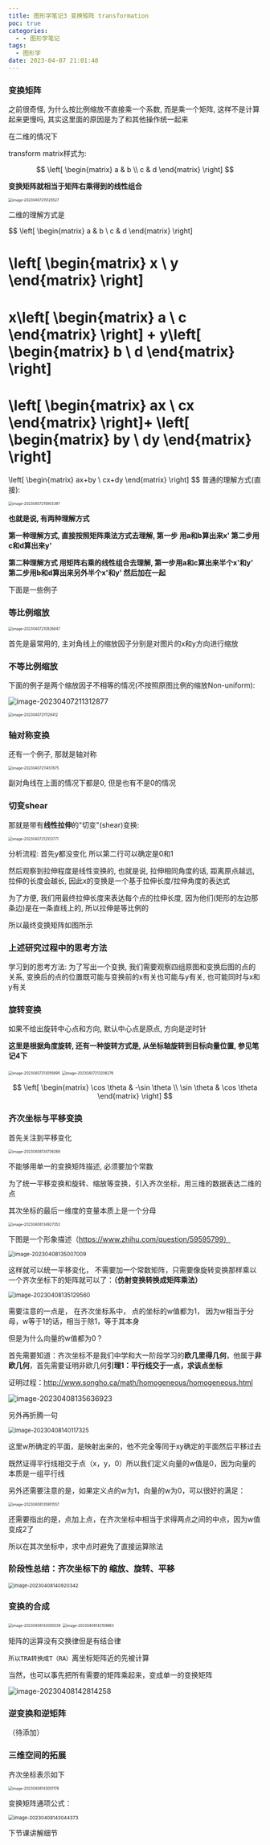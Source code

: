 ```yaml
---
title: 图形学笔记3 变换矩阵 transformation
poc: true
categories:
  - - 图形学笔记
tags:
  - 图形学
date: 2023-04-07 21:01:48
---
```


### 变换矩阵

之前很奇怪, 为什么按比例缩放不直接乘一个系数, 而是乘一个矩阵, 这样不是计算起来更慢吗, 其实这里面的原因是为了和其他操作统一起来

在二维的情况下

transform matrix样式为:


$$
\left[
\begin{matrix}
a & b \\
c & d
\end{matrix}
\right]
$$


**变换矩阵就相当于矩阵右乘得到的线性组合**

<img src="https://raw.githubusercontent.com/Valkierja/ALLPIC/main/img/202304072151553.png" alt="image-20230407215125527" style="zoom:50%;" />

二维的理解方式是


$$
\left[
\begin{matrix}
a & b \\
c & d
\end{matrix}
\right]

\left[
\begin{matrix}
x \\
y
\end{matrix}
\right]
=

x\left[
\begin{matrix}
a  \\
c 
\end{matrix}
\right]
+
y\left[
\begin{matrix}
b  \\
d 
\end{matrix}
\right]
=
\left[
\begin{matrix}
ax  \\
cx 
\end{matrix}
\right]+
\left[
\begin{matrix}
by  \\
dy 
\end{matrix}
\right]
=
\left[
\begin{matrix}
ax+by  \\
cx+dy
\end{matrix}
\right]
$$
普通的理解方式(直接):



<img src="https://raw.githubusercontent.com/Valkierja/ALLPIC/main/img/202304072159420.png" alt="image-20230407215903397" style="zoom:50%;" />



**也就是说, 有两种理解方式**

**第一种理解方式, 直接按照矩阵乘法方式去理解, 第一步 用a和b算出来x'  第二步用 c和d算出来y'**

**第二种理解方式 用矩阵右乘的线性组合去理解, 第一步用a和c算出来半个x'和y'  第二步用b和d算出来另外半个x'和y' 然后加在一起**



下面是一些例子

### 等比例缩放

<img src="https://raw.githubusercontent.com/Valkierja/ALLPIC/main/img/202304092052319.png" alt="image-20230407210926847" style="zoom:50%;" />

首先是最常用的, 主对角线上的缩放因子分别是对图片的x和y方向进行缩放

### 不等比例缩放

下面的例子是两个缩放因子不相等的情况(不按照原图比例的缩放Non-uniform):

![image-20230407211312877](https://raw.githubusercontent.com/Valkierja/ALLPIC/main/img/202304072113898.png)

<img src="https://raw.githubusercontent.com/Valkierja/ALLPIC/main/img/202304072111445.png" alt="image-20230407211128412" style="zoom:50%;" />

### 轴对称变换

还有一个例子, 那就是轴对称

<img src="https://raw.githubusercontent.com/Valkierja/ALLPIC/main/img/202304072114917.png" alt="image-20230407211457875" style="zoom:50%;" />



副对角线在上面的情况下都是0, 但是也有不是0的情况

### 切变shear

那就是带有**线性拉伸**的"切变"(shear)变换:

<img src="https://raw.githubusercontent.com/Valkierja/ALLPIC/main/img/202304072121811.png" alt="image-20230407212103771" style="zoom:50%;" />

分析流程: 首先y都没变化 所以第二行可以确定是0和1

然后观察到拉伸程度是线性变换的, 也就是说, 拉伸相同角度的话, 距离原点越远, 拉伸的长度会越长, 因此x的变换是一个基于拉伸长度/拉伸角度的表达式

为了方便, 我们用最终拉伸长度来表达每个点的拉伸长度, 因为他们(矩形的左边那条边)是在一条直线上的, 所以拉伸是等比例的

所以最终变换矩阵如图所示

### 上述研究过程中的思考方法

学习到的思考方法: 为了写出一个变换, 我们需要观察四组原图和变换后图的点的关系, 变换后的点的位置既可能与变换前的x有关也可能与y有关, 也可能同时与x和y有关

### 旋转变换

如果不给出旋转中心点和方向, 默认中心点是原点, 方向是逆时针

**这里是根据角度旋转, 还有一种旋转方式是, 从坐标轴旋转到目标向量位置, 参见笔记4下**

<img src="https://raw.githubusercontent.com/Valkierja/ALLPIC/main/img/202304072130733.png" alt="image-20230407213055695" style="zoom:50%;" />

<img src="https://raw.githubusercontent.com/Valkierja/ALLPIC/main/img/202304072132317.png" alt="image-20230407213206276" style="zoom:50%;" />


$$
\left[
\begin{matrix}
\cos \theta & -\sin \theta \\
\sin \theta & \cos \theta
\end{matrix}
\right]
$$

### 齐次坐标与平移变换

首先关注到平移变化

<img src="https://raw.githubusercontent.com/Valkierja/ALLPIC/main/img/202304081348830.png" alt="image-20230408134736266" style="zoom:50%;" />

不能够用单一的变换矩阵描述, 必须要加个常数

为了统一平移变换和旋转、缩放等变换，引入齐次坐标，用三维的数据表达二维的点

其次坐标的最后一维度的变量本质上是一个分母

<img src="https://raw.githubusercontent.com/Valkierja/ALLPIC/main/img/202304081349374.png" alt="image-20230408134927352" style="zoom:50%;" />

下图是一个形象描述（https://www.zhihu.com/question/59595799）

<img src="https://raw.githubusercontent.com/Valkierja/ALLPIC/main/img/202304081350046.png" alt="image-20230408135007009" style="zoom:75%;" />

这样就可以统一平移变化， 不需要加一个常数矩阵，只需要像旋转变换那样乘以一个齐次坐标下的矩阵就可以了：**（仿射变换转换成矩阵乘法）**

<img src="https://raw.githubusercontent.com/Valkierja/ALLPIC/main/img/202304081351596.png" alt="image-20230408135129560" style="zoom: 80%;" />

需要注意的一点是， 在齐次坐标系中， 点的坐标的w值都为1， 因为w相当于分母，w等于1的话，相当于除1，等于其本身

但是为什么向量的w值都为0？

首先需要知道：齐次坐标不是我们中学和大一阶段学习的**欧几里得几何**，他属于**非欧几何**，首先需要证明非欧几何**引理1：平行线交于一点，求该点坐标**

证明过程：http://www.songho.ca/math/homogeneous/homogeneous.html

![image-20230408135636923](https://raw.githubusercontent.com/Valkierja/ALLPIC/main/img/202304081356949.png)

另外再折腾一句

<img src="https://raw.githubusercontent.com/Valkierja/ALLPIC/main/img/202304081401346.png" alt="image-20230408140117325" style="zoom: 80%;" />

这里w所确定的平面，是映射出来的，他不完全等同于xy确定的平面然后平移过去

既然证得平行线相交于点（x，y，0）所以我们定义向量的w值是0，因为向量的本质是一组平行线

另外还需要注意的是，如果定义点的w为1，向量的w为0，可以很好的满足：

<img src="https://raw.githubusercontent.com/Valkierja/ALLPIC/main/img/202304081359585.png" alt="image-20230408135951557" style="zoom:50%;" />

还需要指出的是，点加上点，在齐次坐标中相当于求得两点之间的中点，因为w值变成2了

所以在其次坐标中，求中点时避免了直接运算除法

### 阶段性总结：齐次坐标下的 缩放、旋转、平移

<img src="https://raw.githubusercontent.com/Valkierja/ALLPIC/main/img/202304081409388.png" alt="image-20230408140920342" style="zoom:67%;" />





### 变换的合成

<img src="https://raw.githubusercontent.com/Valkierja/ALLPIC/main/img/202304081420069.png" alt="image-20230408142050039" style="zoom:50%;" />

<img src="https://raw.githubusercontent.com/Valkierja/ALLPIC/main/img/202304081421894.png" alt="image-20230408142159863" style="zoom:50%;" />

矩阵的运算没有交换律但是有结合律

`所以TRA转换成T（RA）`离坐标矩阵近的先被计算

当然，也可以事先把所有需要的矩阵乘起来，变成单一的变换矩阵

![image-20230408142814258](https://raw.githubusercontent.com/Valkierja/ALLPIC/main/img/202304081428292.png)







### 逆变换和逆矩阵

（待添加）



### 三维空间的拓展

齐次坐标表示如下

<img src="https://raw.githubusercontent.com/Valkierja/ALLPIC/main/img/202304081430199.png" alt="image-20230408143001176" style="zoom:50%;" />

变换矩阵通项公式：

<img src="https://raw.githubusercontent.com/Valkierja/ALLPIC/main/img/202304081430398.png" alt="image-20230408143044373" style="zoom:67%;" />

下节课讲解细节
